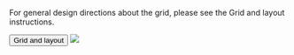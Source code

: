 <Row >
    <Column cols={8}>
    <p>For general design directions about the grid, please see the Grid and layout instructions.</p>
    <Link to="../environment/grid-and-layout/design">
        <Button
            size="small"
            variant="tertiary"
            noPaddingFocus="tertiary">
            Grid and layout   
        </Button>
    </Link>
    </Column> 
</Row>
<Row >
    <Column cols={8}>
        <img src="../_img/gird-and-layout--1.png" />
    </Column> 
</Row>
